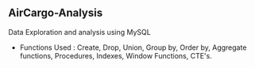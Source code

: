 ## AirCargo-Analysis
Data Exploration and analysis using MySQL

- Functions Used : Create, Drop, Union, Group by, Order by, Aggregate functions, Procedures, Indexes, Window Functions, CTE's.
